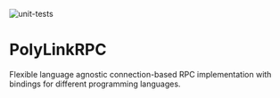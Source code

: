 ![unit-tests](https://github.com/ChristophervonKlitzing/PolyLinkRPC/actions/workflows/run-tests.yml/badge.svg?branch=main)

# PolyLinkRPC
Flexible language agnostic connection-based RPC implementation with bindings for different programming languages.


